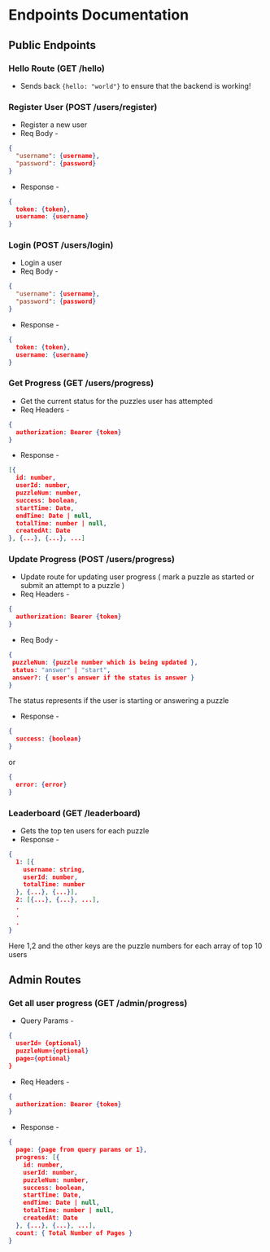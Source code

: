 # Endpoints Documentation

## Public Endpoints

### Hello Route (GET /hello)
- Sends back ` {hello: "world"} ` to ensure that the backend is working!

### Register User (POST /users/register)
- Register a new user
- Req Body - 
```json
{
  "username": {username},
  "password": {password}
}
```

- Response - 
```json
{
  token: {token},
  username: {username}
}
```
### Login (POST /users/login)
- Login a user
- Req Body - 
```json
{
  "username": {username},
  "password": {password}
}
```

- Response - 
```json
{
  token: {token},
  username: {username}
}
```
### Get Progress  (GET /users/progress)
- Get the current status for the puzzles user has attempted
- Req Headers - 
```json
{
  authorization: Bearer {token}
}
```
- Response - 
```json
[{
  id: number,
  userId: number,
  puzzleNum: number,
  success: boolean,
  startTime: Date,
  endTime: Date | null,
  totalTime: number | null,
  createdAt: Date
}, {...}, {...}, ...]
```
### Update Progress (POST /users/progress)
- Update route for updating user progress ( mark a puzzle as started or submit an attempt to a puzzle )
- Req Headers - 
```json
{
  authorization: Bearer {token}
}
```
- Req Body - 
```json
{
 puzzleNum: {puzzle number which is being updated },
 status: "answer" | "start",
 answer?: { user's answer if the status is answer }
}
```
The status represents if the user is starting or answering a puzzle

- Response - 
```json
{
  success: {boolean}
}
```
or 
```json
{
  error: {error}
}
```
### Leaderboard (GET /leaderboard)
- Gets the top ten users for each puzzle
- Response - 
```json
{
  1: [{
    username: string,
    userId: number,
    totalTime: number
  }, {...}, {...}],
  2: [{...}, {...}, ...],
  .
  .
  .
}
```
Here 1,2 and the other keys are the puzzle numbers for each array of top 10 users

## Admin Routes
### Get all user progress (GET /admin/progress)
- Query Params - 
```json
{
  userId= {optional}
  puzzleNum={optional}
  page={optional}
}
```
- Req Headers - 
```json
{
  authorization: Bearer {token}
}
```
- Response - 
```json
{ 
  page: {page from query params or 1},
  progress: [{
    id: number,
    userId: number,
    puzzleNum: number,
    success: boolean,
    startTime: Date,
    endTime: Date | null,
    totalTime: number | null,
    createdAt: Date
  }, {...}, {...}, ...],
  count: { Total Number of Pages }
}
```
